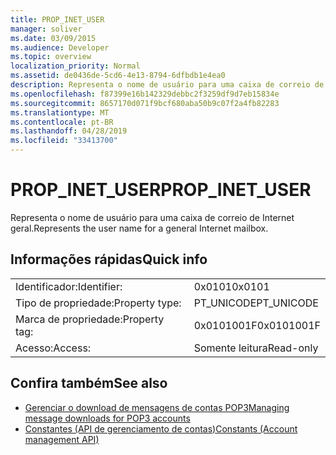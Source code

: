 ```yaml
---
title: PROP_INET_USER
manager: soliver
ms.date: 03/09/2015
ms.audience: Developer
ms.topic: overview
localization_priority: Normal
ms.assetid: de0436de-5cd6-4e13-8794-6dfbdb1e4ea0
description: Representa o nome de usuário para uma caixa de correio de Internet geral.
ms.openlocfilehash: f87399e16b142329debbc2f3259df9d7eb15834e
ms.sourcegitcommit: 8657170d071f9bcf680aba50b9c07f2a4fb82283
ms.translationtype: MT
ms.contentlocale: pt-BR
ms.lasthandoff: 04/28/2019
ms.locfileid: "33413700"
---
```

# <a name="propinetuser"></a><span data-ttu-id="10369-103">PROP_INET_USER</span><span class="sxs-lookup"><span data-stu-id="10369-103">PROP_INET_USER</span></span>

<span data-ttu-id="10369-104">Representa o nome de usuário para uma caixa de correio de Internet geral.</span><span class="sxs-lookup"><span data-stu-id="10369-104">Represents the user name for a general Internet mailbox.</span></span>
  
## <a name="quick-info"></a><span data-ttu-id="10369-105">Informações rápidas</span><span class="sxs-lookup"><span data-stu-id="10369-105">Quick info</span></span>

|||
|:-----|:-----|
|<span data-ttu-id="10369-106">Identificador:</span><span class="sxs-lookup"><span data-stu-id="10369-106">Identifier:</span></span>  <br/> |<span data-ttu-id="10369-107">0x0101</span><span class="sxs-lookup"><span data-stu-id="10369-107">0x0101</span></span>  <br/> |
|<span data-ttu-id="10369-108">Tipo de propriedade:</span><span class="sxs-lookup"><span data-stu-id="10369-108">Property type:</span></span>  <br/> |<span data-ttu-id="10369-109">PT_UNICODE</span><span class="sxs-lookup"><span data-stu-id="10369-109">PT_UNICODE</span></span>  <br/> |
|<span data-ttu-id="10369-110">Marca de propriedade:</span><span class="sxs-lookup"><span data-stu-id="10369-110">Property tag:</span></span>  <br/> |<span data-ttu-id="10369-111">0x0101001F</span><span class="sxs-lookup"><span data-stu-id="10369-111">0x0101001F</span></span>  <br/> |
|<span data-ttu-id="10369-112">Acesso:</span><span class="sxs-lookup"><span data-stu-id="10369-112">Access:</span></span>  <br/> |<span data-ttu-id="10369-113">Somente leitura</span><span class="sxs-lookup"><span data-stu-id="10369-113">Read-only</span></span>  <br/> |
   
## <a name="see-also"></a><span data-ttu-id="10369-114">Confira também</span><span class="sxs-lookup"><span data-stu-id="10369-114">See also</span></span>

- [<span data-ttu-id="10369-115">Gerenciar o download de mensagens de contas POP3</span><span class="sxs-lookup"><span data-stu-id="10369-115">Managing message downloads for POP3 accounts</span></span>](managing-message-downloads-for-pop3-accounts.md) 
- [<span data-ttu-id="10369-116">Constantes (API de gerenciamento de contas)</span><span class="sxs-lookup"><span data-stu-id="10369-116">Constants (Account management API)</span></span>](constants-account-management-api.md)

